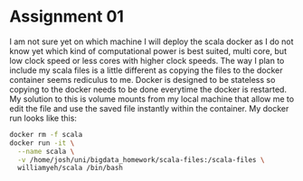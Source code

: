 # Assignment 01
I am not sure yet on which machine I will deploy the scala docker as I do not know yet which kind of computational power is best suited, multi core, but low clock speed or less cores with higher clock speeds. The way I plan to include my scala files is a little different as copying the files to the docker container seems rediculus to me. Docker is designed to be stateless so copying to the docker needs to be done everytime the docker is restarted. My solution to this is volume mounts from my local machine that allow me to edit the file and use the saved file instantly within the container. My docker run looks like this:
```bash
docker rm -f scala
docker run -it \
  --name scala \
  -v /home/josh/uni/bigdata_homework/scala-files:/scala-files \
  williamyeh/scala /bin/bash
```
